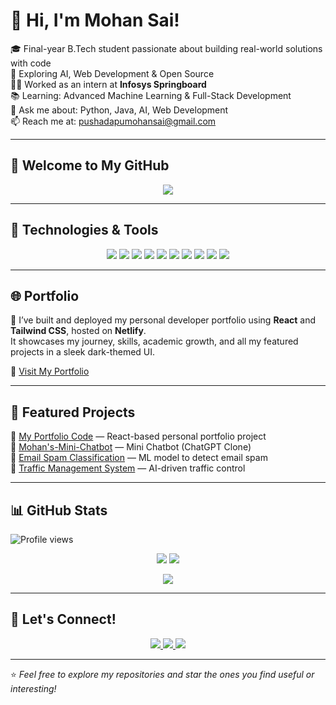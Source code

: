 # 👋 Hi, I'm Mohan Sai!

🎓 Final-year B.Tech student passionate about building real-world solutions with code  
🚀 Exploring AI, Web Development & Open Source  
🧑‍💻 Worked as an intern at **Infosys Springboard**  
📚 Learning: Advanced Machine Learning & Full-Stack Development  
💬 Ask me about: Python, Java, AI, Web Development  
📫 Reach me at: [pushadapumohansai@gmail.com](mailto:pushadapumohansai@gmail.com)

---

## 🎨 Welcome to My GitHub 
<p align="center">
  <img src="https://readme-typing-svg.herokuapp.com?color=%2336BCF7&size=24&center=true&vCenter=true&width=500&lines=Welcome+to+my+GitHub!;Passionate+in+AI+and+Web+Development;Always+learning+new+things!" />
</p>

---

## 🔧 Technologies & Tools

<p align="center">
  <img src="https://img.shields.io/badge/Python-3776AB?style=for-the-badge&logo=python&logoColor=white" />
  <img src="https://img.shields.io/badge/Java-007396?style=for-the-badge&logo=java&logoColor=white" />
  <img src="https://img.shields.io/badge/JavaScript-F7DF1E?style=for-the-badge&logo=javascript&logoColor=black" />
  <img src="https://img.shields.io/badge/HTML5-E34F26?style=for-the-badge&logo=html5&logoColor=white" />
  <img src="https://img.shields.io/badge/CSS3-1572B6?style=for-the-badge&logo=css3&logoColor=white" />
  <img src="https://img.shields.io/badge/React-61DAFB?style=for-the-badge&logo=react&logoColor=black" />
  <img src="https://img.shields.io/badge/Tailwind_CSS-38B2AC?style=for-the-badge&logo=tailwind-css&logoColor=white" />
  <img src="https://img.shields.io/badge/Flask-000000?style=for-the-badge&logo=flask&logoColor=white" />
  <img src="https://img.shields.io/badge/MySQL-4479A1?style=for-the-badge&logo=mysql&logoColor=white" />
  <img src="https://img.shields.io/badge/MongoDB-47A248?style=for-the-badge&logo=mongodb&logoColor=white" />
</p>

---

## 🌐 Portfolio

🎨 I’ve built and deployed my personal developer portfolio using **React** and **Tailwind CSS**, hosted on **Netlify**.  
It showcases my journey, skills, academic growth, and all my featured projects in a sleek dark-themed UI.

🔗 [Visit My Portfolio](https://mohan-portfolio-main.netlify.app/)

---

## 📌 Featured Projects

🔹 [My Portfolio Code](https://github.com/MOHANSAI2810/my-portfolio) — React-based personal portfolio project  
🔹 [Mohan's-Mini-Chatbot](https://github.com/MOHANSAI2810/Mohan-Mini-ChatBot.git) — Mini Chatbot (ChatGPT Clone)  
🔹 [Email Spam Classification](https://github.com/MOHANSAI2810/email-spam-classification) — ML model to detect email spam  
🔹 [Traffic Management System](https://github.com/MOHANSAI2810/traffic-management-system) — AI-driven traffic control  

---

## 📊 GitHub Stats 

![Profile views](https://komarev.com/ghpvc/?username=MOHANSAI2810&label=Profile%20views&color=0e75b6&style=flat)


<p align="center">
  <img src="https://github-readme-stats.vercel.app/api?username=MOHANSAI2810&show_icons=true&theme=tokyonight&border_radius=12" />
  <img src="https://github-readme-stats.vercel.app/api/top-langs/?username=MOHANSAI2810&layout=compact&theme=tokyonight&border_radius=12" />
</p>

<p align="center">
  <img src="https://github-readme-streak-stats.herokuapp.com/?user=MOHANSAI2810&theme=tokyonight&hide_border=true" />
</p>

---

## 🤝 Let's Connect!

<p align="center">
  <a href="https://www.linkedin.com/in/mohansai28/">
    <img src="https://img.shields.io/badge/LinkedIn-0A66C2?style=for-the-badge&logo=linkedin&logoColor=white&labelColor=20232A" />
  </a>
  <a href="https://github.com/MOHANSAI2810">
    <img src="https://img.shields.io/badge/GitHub-181717?style=for-the-badge&logo=github&logoColor=white&labelColor=20232A" />
  </a>
  <a href="mailto:pushadapumohansai@gmail.com">
    <img src="https://img.shields.io/badge/Email-D14836?style=for-the-badge&logo=gmail&logoColor=white&labelColor=20232A" />
  </a>
</p>

---

⭐️ *Feel free to explore my repositories and star the ones you find useful or interesting!*
